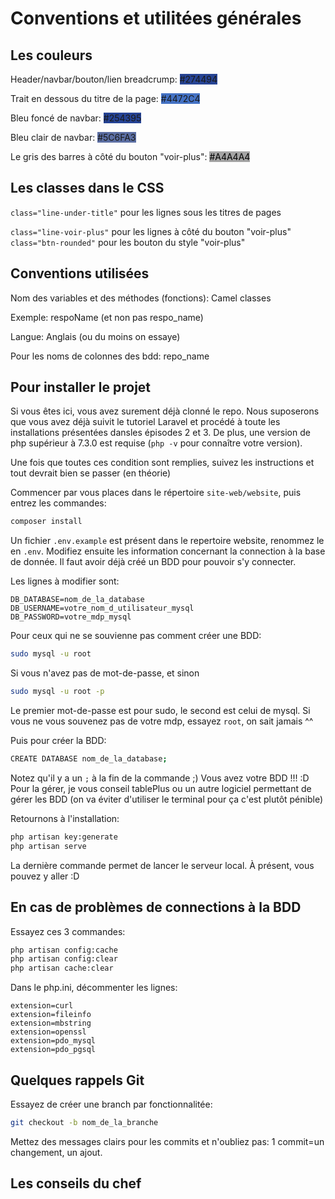 # Conventions et utilitées générales

## Les couleurs

Header/navbar/bouton/lien breadcrump: <span style="background-color:#274494">#274494</span>

Trait en dessous du titre de la page: <span style="background-color:#4472C4">#4472C4</span>

Bleu foncé de navbar: <span style="background-color:#254395">#254395</span>

Bleu clair de navbar: <span style="background-color:#5C6FA3">#5C6FA3</span>

Le gris des barres à côté du bouton "voir-plus": <span style="background-color:#A4A4A4; color: black">#A4A4A4</span>

## Les classes dans le CSS

`class="line-under-title"` pour les lignes sous les titres de pages

`class="line-voir-plus"` pour les lignes à côté du bouton "voir-plus"
`class="btn-rounded"` pour les bouton du style "voir-plus"

## Conventions utilisées

Nom des variables et des méthodes (fonctions): Camel classes

Exemple: respoName (et non pas respo_name)

Langue: Anglais (ou du moins on essaye)

Pour les noms de colonnes des bdd: repo_name

## Pour installer le projet

Si vous êtes ici, vous avez surement déjà clonné le repo. Nous suposerons que vous avez déjà suivit le tutoriel Laravel et procédé à toute les installations présentées dansles épisodes 2 et 3. De plus, une version de php supérieur à 7.3.0 est requise (`php -v` pour connaître votre version).

Une fois que toutes ces condition sont remplies, suivez les instructions et tout devrait bien se passer (en théorie)

Commencer par vous places dans le répertoire `site-web/website`, puis entrez les commandes:
```sh
composer install
```

Un fichier `.env.example` est présent dans le repertoire website, renommez le en `.env`.
Modifiez ensuite les information concernant la connection à la base de donnée.
Il faut avoir déjà créé un BDD pour pouvoir s'y connecter.

Les lignes à modifier sont:
```
DB_DATABASE=nom_de_la_database
DB_USERNAME=votre_nom_d_utilisateur_mysql
DB_PASSWORD=votre_mdp_mysql
```

Pour ceux qui ne se souvienne pas comment créer une BDD:
```sh
sudo mysql -u root
```
Si vous n'avez pas de mot-de-passe, et sinon
```sh
sudo mysql -u root -p
```
Le premier mot-de-passe est pour sudo, le second est celui de mysql. Si vous ne vous souvenez pas de votre mdp, essayez `root`, on sait jamais ^^

Puis pour créer la BDD:
```sh
CREATE DATABASE nom_de_la_database;
```
Notez qu'il y a un `;` à la fin de la commande ;)
Vous avez votre BDD !!! :D
Pour la gérer, je vous conseil tablePlus ou un autre logiciel permettant de gérer les BDD (on va éviter d'utiliser le terminal pour ça c'est plutôt pénible)

Retournons à l'installation:
```sh
php artisan key:generate
php artisan serve
```
La dernière commande permet de lancer le serveur local. À présent, vous pouvez y aller :D

## En cas de problèmes de connections à la BDD

Essayez ces 3 commandes:
```sh
php artisan config:cache
php artisan config:clear
php artisan cache:clear
```

Dans le php.ini, décommenter les lignes:

```
extension=curl
extension=fileinfo
extension=mbstring
extension=openssl
extension=pdo_mysql
extension=pdo_pgsql
```

## Quelques rappels Git

Essayez de créer une branch par fonctionnalitée:
```sh
git checkout -b nom_de_la_branche
```
Mettez des messages clairs pour les commits et n'oubliez pas: 1 commit=un changement, un ajout.

## Les conseils du chef

